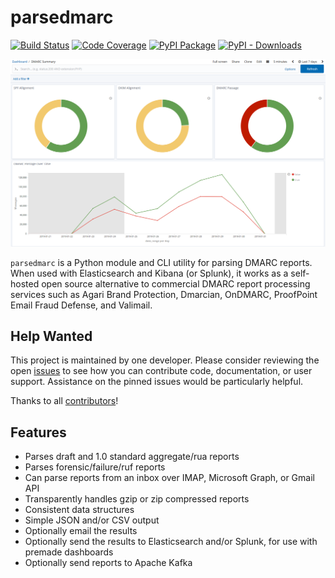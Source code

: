 # parsedmarc

[![Build
Status](https://github.com/domainaware/parsedmarc/actions/workflows/python-tests.yml/badge.svg)](https://github.com/domainaware/parsedmarc/actions/workflows/python-tests.yml)
[![Code
Coverage](https://codecov.io/gh/domainaware/parsedmarc/branch/master/graph/badge.svg)](https://codecov.io/gh/domainaware/parsedmarc)
[![PyPI
Package](https://img.shields.io/pypi/v/parsedmarc.svg)](https://pypi.org/project/parsedmarc/)
[![PyPI - Downloads](https://img.shields.io/pypi/dm/parsedmarc?color=blue)](https://pypistats.org/packages/parsedmarc)

<p align="center">
  <img src="https://github.com/domainaware/parsedmarc/raw/master/docs/source/_static/screenshots/dmarc-summary-charts.png?raw=true" alt="A screenshot of DMARC summary charts in Kibana"/>
</p>

`parsedmarc` is a Python module and CLI utility for parsing DMARC
reports. When used with Elasticsearch and Kibana (or Splunk), it works
as a self-hosted open source alternative to commercial DMARC report
processing services such as Agari Brand Protection, Dmarcian, OnDMARC,
ProofPoint Email Fraud Defense, and Valimail.

## Help Wanted

This project is maintained by one developer. Please consider
reviewing the open
[issues](https://github.com/domainaware/parsedmarc/issues) to see how
you can contribute code, documentation, or user support. Assistance on
the pinned issues would be particularly helpful.

Thanks to all
[contributors](https://github.com/domainaware/parsedmarc/graphs/contributors)!

## Features

- Parses draft and 1.0 standard aggregate/rua reports
- Parses forensic/failure/ruf reports
- Can parse reports from an inbox over IMAP, Microsoft Graph, or Gmail
    API
- Transparently handles gzip or zip compressed reports
- Consistent data structures
- Simple JSON and/or CSV output
- Optionally email the results
- Optionally send the results to Elasticsearch and/or Splunk, for use
    with premade dashboards
- Optionally send reports to Apache Kafka
